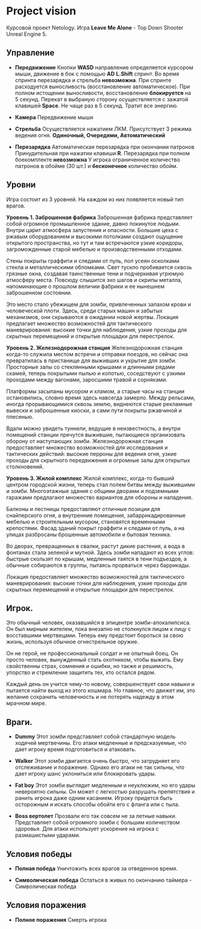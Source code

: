 # Project vision

Курсовой проект Netology. 
Игра **Leave Me Alone** - Top Down Shooter Unreal Engine 5.

## Управление
* **Передвижение**
Кнопки **WASD** направление определяется курсором мыши, движение в бок с помощью **AD**
**L.Shift** спринт. Во время спринта перезарядка и стрельба __невозможна__.
При спринте расходуется выносливость (восстановление автоматическое). При полном истощении выносливости, восстановление **блокируется** на 5 секунд.
Перекат в выбраную сторону осуществляется с зажатой клавишей **Space**. Не чаще раз в 5 секунд. Тратит все энергию.

* **Камера**
Передвижение мыши

* **Стрельба**
Осуществляется нажатием ЛКМ.
Присутствует 3 режима ведения огня. 
**Одиночный, Очередями, Автоматический**

* **Перезарядка**
Автоматическая перезарядка при окончании патронов
Принудительная при нажатии клавиши **R**.
Перезарядка при полном боекомплекте __невозможна__
У игрока ограниченное количество патронов в обойме (30 шт.) и **бесконечное** количество обойм.

## Уровни
Игра состоит из 3 уровней. На каждом из них появляется новый тип врагов.

**Уровень 1. Заброшенная фабрика**
Заброшенная фабрика представляет собой огромное промышленное здание, давно покинутое людьми. Внутри царит атмосфера запустения и опасности. Большие цеха с ржавым оборудованием и высокими потолками создают ощущение открытого пространства, но тут и там встречаются узкие коридоры, загроможденные старой мебелью и производственными отходами.

Стены покрыты граффити и следами от пуль, пол усеян осколками стекла и металлическими обломками. Свет тускло пробивается сквозь грязные окна, создавая таинственные тени и подчеркивая угрюмую атмосферу места. Повсюду слышится эхо шагов и скрипы металла, напоминающие о прошлом величии фабрики и ее нынешнем заброшенном состоянии.

Это место стало убежищем для зомби, привлеченных запахом крови и человеческой плоти. Здесь, среди старых машин и забытых механизмов, они скрываются в ожидании новой жертвы. Локация предлагает множество возможностей для тактического маневрирования: высокие точки для наблюдения, узкие проходы для скрытных перемещений и открытые площадки для перестрелок.

**Уровень 2. Железнодорожная станция**
Железнодорожная станция когда-то служила местом встречи и отправки поездов, но сейчас она превратилась в пристанище для выживших и укрытие для зомби. Просторные залы со стеклянными крышами и длинными рядами скамей, теперь покрытыми пылью и копотью, соседствуют с узкими проходами между вагонами, заросшими травой и сорняками.

Платформы засыпаны мусором и хламом, а старые часы на станции остановились, словно время здесь навсегда замерло. Между рельсами, иногда прорывающимися сквозь землю, виднеются старые рекламные вывески и заброшенные киоски, а сами пути покрыты ржавчиной и плесенью.

Вдали можно увидеть туннели, ведущие в неизвестность, а внутри помещений станции прячутся выжившие, пытающиеся организовать оборону от наступающих зомби. Железнодорожная станция предоставляет множество возможностей для исследования и тактических действий: высокие перроны для ведения огня, узкие проходы для скрытного передвижения и огромные залы для открытых столкновений.

**Уровень 3. Жилой комплекс**
Жилой комплекс, когда-то бывший центром городской жизни, теперь стал полем битвы между выжившими и зомби. Многоэтажные здания с общими дворами и подземными гаражами предлагают множество вариантов для обороны и нападения.

Балконы и лестницы предоставляют отличные позиции для снайперского огня, а внутренние помещения, забаррикадированные мебелью и строительным мусором, становятся временными крепостями. Фасад зданий покрыт граффити и следами от пуль, а на улицах разбросаны брошенные автомобили и бытовая техника.

Во дворах, превращенных в свалки, растут дикие растения, а вода в фонтанах стала зеленой и мутной. Здесь зомби нападают из всех углов: быстрые скользят по крышам, медленные таятся в тени подъездов, а обычные собираются в группы, пытаясь прорваться через баррикады.

Локация предоставляет множество возможностей для тактического маневрирования: высокие точки для наблюдения, узкие проходы для скрытных перемещений и открытые площадки для перестрелок.

## Игрок.
Это обычный человек, оказавшийся в эпицентре зомби-апокалипсиса. Он был мирным жителем, пока внезапно не столкнулся лицом к лицу с восставшими мертвецами. Теперь ему предстоит бороться за свою жизнь, используя обычное огнестрельное оружие.

Он не герой, не профессиональный солдат и не опытный боец. Он просто человек, вынужденный стать охотником, чтобы выжить. Ему свойственны страх, сомнения и ошибки, но также и решимость, упорство и стремление защитить тех, кто остался рядом.

Каждый день он учится чему-то новому, совершенствует свои навыки и пытается найти выход из этого кошмара. Но главное, что движет им, это желание сохранить человечность и не потерять надежду в этом мрачном мире.

## Враги.
* **Dummy**
Этот зомби представляет собой стандартную модель ходячей мертвечины. Его атаки медленные и предсказуемые, что дает игроку время подготовиться и атаковать.

* **Walker**
Этот зомби двигается очень быстро, что затрудняет его отслеживание и поражение. Однако его атаки не так сильны, что дает игроку шанс уклониться или блокировать удары.

* **Fat boy**
Этот зомби выглядит медленным и неуклюжим, но его удары невероятно сильны. Он может с легкостью разрушать препятствия и ранить игрока даже одним касанием. Игроку придется быть осторожным и искать способы обойти его с фланга или с тыла.

* **Boss вертолет**
Прозвали его так совсем не за летные навыки. Представляет собой огромного зомби с большим количеством здоровья. Для атаки использует ускорение на игрока с размашистыми ударами.

## Условия победы
* **Полная победа**
Уничтожить всех врагов за отведенное время.

* **Символическая победа**
Остаться в живых по окончанию таймера - Символическая победа

## Условия поражения
* **Полное поражения**
Смерть игрока